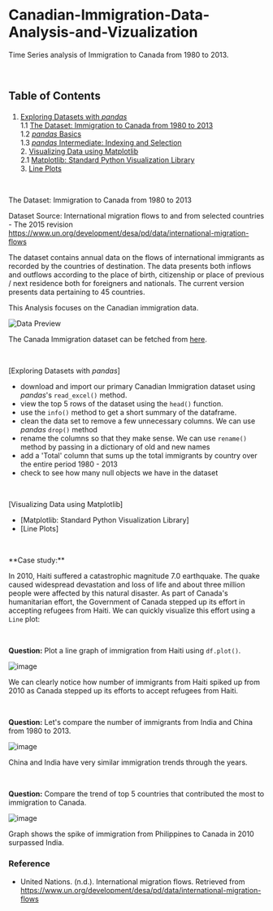 # Canadian-Immigration-Data-Analysis-and-Vizualization
Time Series analysis of Immigration to Canada from 1980 to 2013.

<p>&nbsp;</p>

## Table of Contents

<div class="alert alert-block alert-info" style="margin-top: 20px">

1.  [Exploring Datasets with *pandas*](#0)<br>
1.1 [The Dataset: Immigration to Canada from 1980 to 2013](#2)<br>
1.2 [*pandas* Basics](#4) <br>
1.3 [*pandas* Intermediate: Indexing and Selection](#6) <br>
2\. [Visualizing Data using Matplotlib](#8) <br>
2.1 [Matplotlib: Standard Python Visualization Library](#10) <br>
3\. [Line Plots](#12)

</div>

<p>&nbsp;</p>

The Dataset: Immigration to Canada from 1980 to 2013

Dataset Source: International migration flows to and from selected countries - The 2015 revision
https://www.un.org/development/desa/pd/data/international-migration-flows 


The dataset contains annual data on the flows of international immigrants as recorded by the countries of destination. The data presents both inflows and outflows according to the place of birth, citizenship or place of previous / next residence both for foreigners and nationals. The current version presents data pertaining to 45 countries.

This Analysis focuses on the Canadian immigration data.

![Data Preview](https://cf-courses-data.s3.us.cloud-object-storage.appdomain.cloud/IBMDeveloperSkillsNetwork-DV0101EN-SkillsNetwork/labs/Module%201/images/DataSnapshot.png)

The Canada Immigration dataset can be fetched from <a href="https://www.un.org/development/desa/pd/sites/www.un.org.development.desa.pd/files/undesa_pd_2015_migration_flow_totals.xlsx">here</a>.

<p>&nbsp;</p>

[Exploring Datasets with *pandas*]<br>
* download and import our primary Canadian Immigration dataset using *pandas*'s `read_excel()` method.
* view the top 5 rows of the dataset using the `head()` function.
* use the `info()` method to get a short summary of the dataframe.
* clean the data set to remove a few unnecessary columns. We can use *pandas* `drop()` method
* rename the columns so that they make sense. We can use `rename()` method by passing in a dictionary of old and new names
* add a 'Total' column that sums up the total immigrants by country over the entire period 1980 - 2013
* check to see how many null objects we have in the dataset

<p>&nbsp;</p>

[Visualizing Data using Matplotlib] <br>
*  [Matplotlib: Standard Python Visualization Library] <br>
*  [Line Plots]

<p>&nbsp;</p>
**Case study:**

In 2010, Haiti suffered a catastrophic magnitude 7.0 earthquake. The quake caused widespread devastation and loss of life and about three million people were affected by this natural disaster. As part of Canada's humanitarian effort, the Government of Canada stepped up its effort in accepting refugees from Haiti. We can quickly visualize this effort using a `Line` plot:

<p>&nbsp;</p>

**Question:** Plot a line graph of immigration from Haiti using `df.plot()`.

![image](https://github.com/IkChristine/Canadian-Immigration-Data-Analysis-and-Vizualization/assets/104997783/19bb7693-da54-48f6-9cc9-a23d144826b5)


We can clearly notice how number of immigrants from Haiti spiked up from 2010 as Canada stepped up its efforts to accept refugees from Haiti.
<p>&nbsp;</p>

**Question:** Let's compare the number of immigrants from India and China from 1980 to 2013.

![image](https://github.com/IkChristine/Canadian-Immigration-Data-Analysis-and-Vizualization/assets/104997783/7c9a453b-2ab7-42d0-8367-bb7742ad050a)

China and India have very similar immigration trends through the years.
<p>&nbsp;</p>

**Question:** Compare the trend of top 5 countries that contributed the most to immigration to Canada.

![image](https://github.com/IkChristine/Canadian-Immigration-Data-Analysis-and-Vizualization/assets/104997783/63d2258d-aeec-40aa-9d85-aa95685d8b6e)

Graph shows the spike of immigration from Philippines to Canada in 2010 surpassed India.


### Reference
- United Nations. (n.d.). International migration flows. Retrieved from https://www.un.org/development/desa/pd/data/international-migration-flows
</div>

